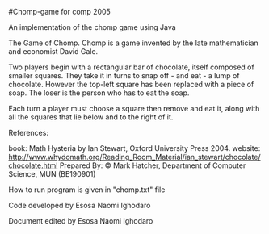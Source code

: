 #Chomp-game for comp 2005

An implementation of the chomp game using Java

The Game of Chomp. Chomp is a game invented by the late mathematician and economist David Gale.

Two players begin with a rectangular bar of chocolate, itself composed of smaller squares. They take it in turns to snap off - and eat - a lump of chocolate. However the top-left square has been replaced with a piece of soap. The loser is the person who has to eat the soap.

Each turn a player must choose a square then remove and eat it, along with all the squares that lie below and to the right of it.

References:

book: Math Hysteria by Ian Stewart, Oxford University Press 2004. website: http://www.whydomath.org/Reading_Room_Material/ian_stewart/chocolate/chocolate.html Prepared By: © Mark Hatcher, Department of Computer Science, MUN (BE190901)

How to run program is given in "chomp.txt" file

Code developed by Esosa Naomi Ighodaro

Document edited by Esosa Naomi Ighodaro
